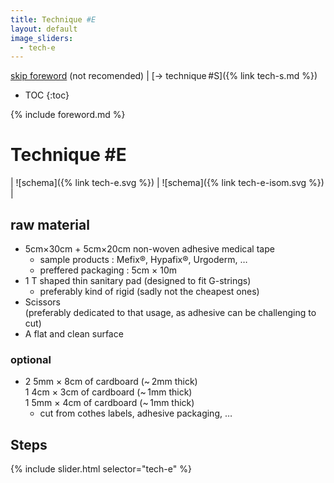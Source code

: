 ```yaml
---
title: Technique #E
layout: default
image_sliders:
  - tech-e
---
```

[skip foreword](#technique-e) (not recomended) | [→ technique #S]({% link tech-s.md %})

* TOC
{:toc}

{% include foreword.md %}

# Technique #E

| ![schema]({% link tech-e.svg %}) | ![schema]({% link tech-e-isom.svg %}) |

## raw material

- 5cm×30cm + 5cm×20cm non-woven adhesive medical tape 
  - sample products : Mefix®, Hypafix®, Urgoderm, …
  - preffered packaging : 5cm × 10m
- 1 T shaped thin sanitary pad (designed to fit G-strings)
  - preferably kind of rigid (sadly not the cheapest ones)
- Scissors  
  (preferably dedicated to that usage, as adhesive can be challenging to cut)
- A flat and clean surface

### optional

- 2 5mm × 8cm of cardboard (~ 2mm thick)  
  1 4cm × 3cm of cardboard (~ 1mm thick)  
  1 5mm × 4cm of cardboard (~ 1mm thick)
  - cut from cothes labels, adhesive packaging, …

## Steps

{% include slider.html selector="tech-e" %}

